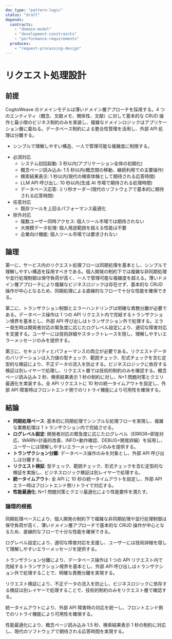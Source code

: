 ```yaml
---
doc_type: "pattern-logic"
status: "draft"
depends:
  contracts:
    - "domain-model"
    - "development-constraints"
    - "performance-requirements"
  produces:
    - "request-processing-design"
---
```


# リクエスト処理設計

## 前提

<!-- PREMISE_BEGIN: domain-model -->

CogitoWeave のドメインモデルは薄いドメイン層アプローチを採用する。4 つのエンティティ（概念、文献メモ、関係性、文献）に対して基本的な CRUD 操作と最小限のビジネス制約のみを実装し、複雑なドメインロジックはアプリケーション層に委ねる。データベース制約による整合性管理を活用し、外部 API 処理は分離する。

<!-- PREMISE_END: domain-model -->

<!-- PREMISE_BEGIN: development-constraints -->

- シンプルで理解しやすい構造、一人で管理可能な複雑度に制限する。

<!-- PREMISE_END: development-constraints -->

<!-- PREMISE_BEGIN: performance-requirements -->

- 必須対応
  - システム初回起動: 3 秒以内(アプリケーション全体の初期化)
  - 概念ページ読み込み: 1.5 秒以内(概念間の移動、継続利用での主要操作)
  - 検索結果表示: 1 秒以内(現代の検索体験として期待される応答時間)
  - LLM API 呼び出し: 10 秒以内(生成 AI 市場で期待される処理時間)
  - データベース応答: ミリ秒オーダー(現代のソフトウェアで基本的に期待される応答時間)
- 任意対応
  - 既存ツールを上回るパフォーマンス最適化
- 除外対応
  - 複数ユーザー同時アクセス: 個人ツール市場では期待されない
  - 大規模データ処理: 個人用途範囲を超える性能は不要
  - 企業向け機能: 個人ツール市場では要求されない

<!-- PREMISE_END: performance-requirements -->

## 論理

第一に、サービス内のリクエスト処理フローは同期処理を基本とし、シンプルで理解しやすい構造を採用すべきである。個人開発の制約下では複雑な非同期処理や並行処理制御は保守負荷が高く、一人で管理可能な複雑度を超える。薄いドメイン層アプローチにより複雑なビジネスロジックは存在せず、基本的な CRUD 操作が中心となるため、同期処理による直線的なフローで十分な性能を確保できる。

第二に、トランザクション制御とエラーハンドリングは明確な責務分離が必要である。データベース操作は 1 つの API リクエスト内で完結するトランザクション境界を基本とし、外部 API 呼び出しはトランザクション外で処理する。エラー発生時は開発者対応の緊急度に応じたログレベル設定により、適切な障害対応を支援する。ユーザーには技術詳細やスタックトレースを隠し、理解しやすいエラーメッセージのみを提供する。

第三に、セキュリティとパフォーマンスの両立が必要である。リクエストデータのバリデーションは入力値の型チェック、範囲チェック、形式チェックを含む定型的な検証により、不正データの流入を防止する。ビジネスロジックに依存する検証は別レイヤーで処理し、リクエスト層では技術的制約のみを確認する。概念ページ読み込み 2 秒、検索結果表示 1 秒の制約に対し、N+1 問題対策とクエリ最適化を実装する。全 API リクエストに 10 秒の統一タイムアウトを設定し、外部 API 障害時はフロントエンド側でのリトライ機能により可用性を確保する。

## 結論

<!-- GLOBAL_CONCLUSION_BEGIN: request-processing-design -->

- **同期処理ベース**: 基本的に同期処理でシンプルな処理フローを実現し、複雑な業務処理は 1 トランザクション内で完結させる。
- **ログレベル設定**: 開発者対応の緊急度に応じたログレベル（ERROR=即座対応、WARN=計画的改善、INFO=動作確認、DEBUG=開発詳細）を採用し、ユーザーには理解しやすいエラーメッセージのみを提供する。
- **トランザクション分離**: データベース操作のみを対象とし、外部 API 呼び出しは分離する。
- **リクエスト検証**: 型チェック、範囲チェック、形式チェックを含む定型的な検証を実施し、ビジネスロジック検証は別レイヤーで処理する。
- **統一タイムアウト**: 全 API に 10 秒の統一タイムアウトを設定し、外部 API エラー時はフロントエンド側リトライで対応する。
- **性能最適化**: N+1 問題対策とクエリ最適化により性能要件を満たす。

<!-- GLOBAL_CONCLUSION_END: request-processing-design -->

### 論理的根拠

同期処理ベースにより、個人開発の制約下で複雑な非同期処理や並行処理制御は保守負荷が高く、薄いドメイン層アプローチで基本的な CRUD 操作が中心となるため、直線的なフローで十分な性能を確保できる。

ログレベル設定により、適切な障害対応を支援し、ユーザーには技術詳細を隠して理解しやすいエラーメッセージを提供する。

トランザクション分離により、データベース操作は 1 つの API リクエスト内で完結するトランザクション境界を基本とし、外部 API 呼び出しはトランザクション外で処理することで、明確な責務分離を実現する。

リクエスト検証により、不正データの流入を防止し、ビジネスロジックに依存する検証は別レイヤーで処理することで、技術的制約のみをリクエスト層で確認する。

統一タイムアウトにより、外部 API 障害時の対応を統一し、フロントエンド側でのリトライ機能により可用性を確保する。

性能最適化により、概念ページ読み込み 1.5 秒、検索結果表示 1 秒の制約に対応し、現代のソフトウェアで期待される応答時間を実現する。
